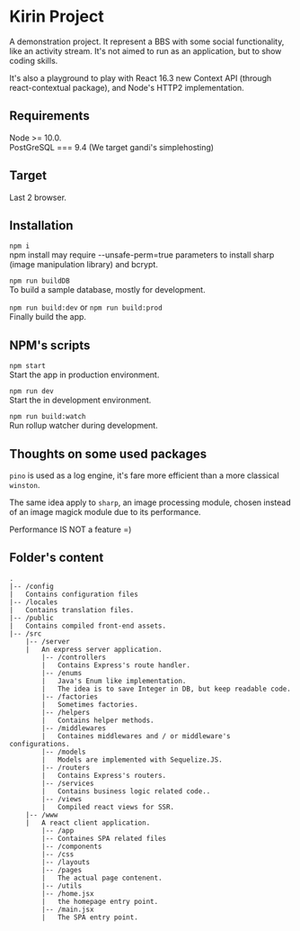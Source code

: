 # Kirin Project
A demonstration project. It represent a BBS with some social functionality, like an activity stream. It's not aimed to run as an application, but to show coding skills.

It's also a playground to play with React 16.3 new Context API (through react-contextual package), and Node's HTTP2 implementation.

## Requirements
Node >= 10.0.  
PostGreSQL === 9.4 (We target gandi's simplehosting)

## Target
Last 2 browser.

## Installation

```npm i```  
npm install may require --unsafe-perm=true parameters to install sharp (image manipulation library) and bcrypt.

```npm run buildDB```  
To build a sample database, mostly for development.

```npm run build:dev``` or ```npm run build:prod```  
Finally build the app.

## NPM's scripts

```npm start```  
Start the app in production environment.

```npm run dev```  
Start the in development environment.

```npm run build:watch```  
Run rollup watcher during development.
## Thoughts on some used packages  
                                      
```pino``` is used as a log engine, it's fare more efficient than a more classical ```winston```.
                                      
The same idea apply to ```sharp```, an image processing module, chosen instead of an image magick module due to its performance.
                                      
Performance IS NOT a feature =)

## Folder's content
```
.
|-- /config  
|   Contains configuration files
|-- /locales
|   Contains translation files.
|-- /public
|   Contains compiled front-end assets.
|-- /src
    |-- /server
    |   An express server application.
        |-- /controllers
        |   Contains Express's route handler.
        |-- /enums
        |   Java's Enum like implementation. 
        |   The idea is to save Integer in DB, but keep readable code.
        |-- /factories
        |   Sometimes factories.
        |-- /helpers
        |   Contains helper methods.
        |-- /middlewares
        |   Containes middlewares and / or middleware's configurations.
        |-- /models
        |   Models are implemented with Sequelize.JS.
        |-- /routers
        |   Contains Express's routers.
        |-- /services
        |   Contains business logic related code..
        |-- /views
        |   Compiled react views for SSR.
    |-- /www
    |   A react client application.
        |-- /app
        |-- Containes SPA related files
        |-- /components
        |-- /css
        |-- /layouts
        |-- /pages
        |   The actual page contenent.
        |-- /utils
        |-- /home.jsx
        |   the homepage entry point.
        |-- /main.jsx
        |   The SPA entry point.
```